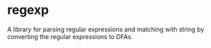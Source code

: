 # regexp

A library for parsing regular expressions and matching with string by converting the regular expressions to DFAs.


